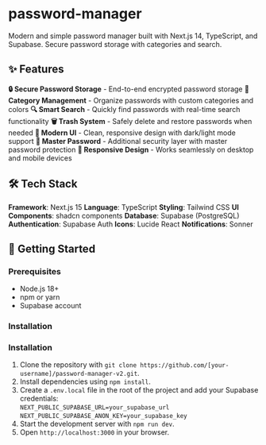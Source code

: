 # password-manager
Modern and simple password manager built with Next.js 14, TypeScript, and Supabase. Secure password storage with categories and search.

## ✨ Features

**🔒 Secure Password Storage** - End-to-end encrypted password storage
**📁 Category Management** - Organize passwords with custom categories and colors
**🔍 Smart Search** - Quickly find passwords with real-time search functionality
**🗑️ Trash System** - Safely delete and restore passwords when needed
**🎨 Modern UI** - Clean, responsive design with dark/light mode support
**🔐 Master Password** - Additional security layer with master password protection
**📱 Responsive Design** - Works seamlessly on desktop and mobile devices

## 🛠️ Tech Stack

**Framework**: Next.js 15
**Language**: TypeScript
**Styling**: Tailwind CSS
**UI Components**: shadcn components
**Database**: Supabase (PostgreSQL)
**Authentication**: Supabase Auth
**Icons**: Lucide React
**Notifications**: Sonner

## 🚀 Getting Started

### Prerequisites

- Node.js 18+ 
- npm or yarn
- Supabase account

### Installation

### Installation
1. Clone the repository with `git clone https://github.com/[your-username]/password-manager-v2.git`.  
2. Install dependencies using `npm install`.  
3. Create a `.env.local` file in the root of the project and add your Supabase credentials:  
   `NEXT_PUBLIC_SUPABASE_URL=your_supabase_url`  
   `NEXT_PUBLIC_SUPABASE_ANON_KEY=your_supabase_key`  
4. Start the development server with `npm run dev`.  
5. Open `http://localhost:3000` in your browser.  


